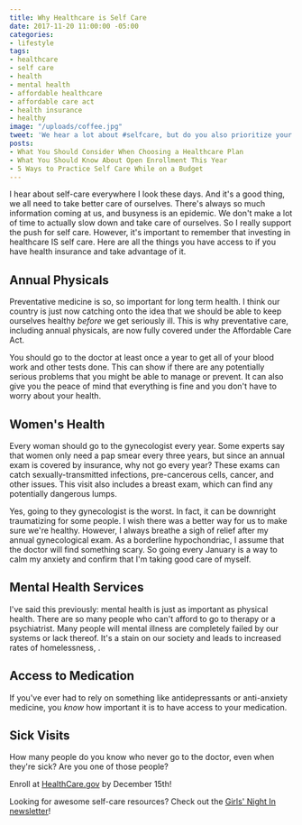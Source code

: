 ```yaml
---
title: Why Healthcare is Self Care
date: 2017-11-20 11:00:00 -05:00
categories:
- lifestyle
tags:
- healthcare
- self care
- health
- mental health
- affordable healthcare
- affordable care act
- health insurance
- healthy
image: "/uploads/coffee.jpg"
tweet: 'We hear a lot about #selfcare, but do you also prioritize your #healthcare? '
posts:
- What You Should Consider When Choosing a Healthcare Plan
- What You Should Know About Open Enrollment This Year
- 5 Ways to Practice Self Care While on a Budget
---
```


I hear about self-care everywhere I look these days. And it's a good thing, we all need to take better care of ourselves. There's always so much information coming at us, and busyness is an epidemic. We don't make a lot of time to actually slow down and take care of ourselves. So I really support the push for self care. However, it's important to remember that investing in healthcare IS self care. Here are all the things you have access to if you have health insurance and take advantage of it. 

## Annual Physicals

Preventative medicine is so, so important for long term health. I think our country is just now catching onto the idea that we should be able to keep ourselves healthy *before* we get seriously ill. This is why preventative care, including annual physicals, are now fully covered under the Affordable Care Act. 

You should go to the doctor at least once a year to get all of your blood work and other tests done. This can show if there are any potentially serious problems that you might be able to manage or prevent. It can also give you the peace of mind that everything is fine and you don't have to worry about your health. 

## Women's Health

Every woman should go to the gynecologist every year. Some experts say that women only need a pap smear every three years, but since an annual exam is covered by insurance, why not go every year? These exams can catch sexually-transmitted infections, pre-cancerous cells, cancer, and other issues. This visit also includes a breast exam, which can find any potentially dangerous lumps. 

Yes, going to they gynecologist is the worst. In fact, it can be downright traumatizing for some people. I wish there was a better way for us to make sure we're healthy. However, I always breathe a sigh of relief after my annual gynecological exam. As a borderline hypochondriac, I assume that the doctor will find something scary. So going every January is a way to calm my anxiety and confirm that I'm taking good care of myself. 

## Mental Health Services

I've said this previously: mental health is just as important as physical health. There are so many people who can't afford to go to therapy or a psychiatrist. Many people will mental illness are completely failed by our systems or lack thereof. It's a stain on our society and leads to increased rates of homelessness, . 

## Access to Medication

If you've ever had to rely on something like antidepressants or anti-anxiety medicine, you *know* how important it is to have access to your medication. 

## Sick Visits

How many people do you know who never go to the doctor, even when they're sick? Are you one of those people?

Enroll at [HealthCare.gov](http://www.healthcare.gov) by December 15th!

Looking for awesome self-care resources? Check out the [Girls' Night In newsletter](http://girlsnightinclub.com?ref=WFFuTlErVEg=)!